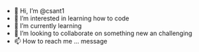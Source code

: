 - 👋 Hi, I’m @csant1
- 👀 I’m interested in learning how to code 
- 🌱 I’m currently learning 
- 💞️ I’m looking to collaborate on something new an challenging
- 📫 How to reach me ... message

<!---
csant1/csant1 is a ✨ special ✨ repository because its `README.md` (this file) appears on your GitHub profile.
You can click the Preview link to take a look at your changes.
--->
